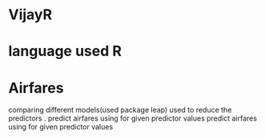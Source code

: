 # VijayR
# language used R
# Airfares
comparing different models(used package leap) used to reduce the predictors .
predict airfares using for given predictor values
predict airfares using for given predictor values

